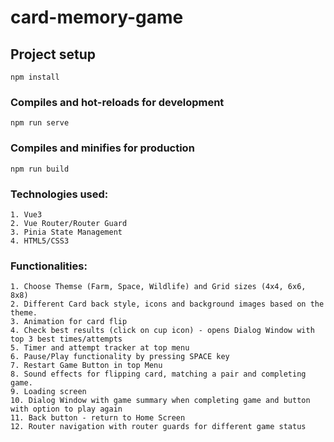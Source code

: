# card-memory-game

## Project setup
```
npm install
```

### Compiles and hot-reloads for development
```
npm run serve
```

### Compiles and minifies for production
```
npm run build
```

### Technologies used:
```
1. Vue3
2. Vue Router/Router Guard
3. Pinia State Management
4. HTML5/CSS3
```
### Functionalities:
```
1. Choose Themse (Farm, Space, Wildlife) and Grid sizes (4x4, 6x6, 8x8)
2. Different Card back style, icons and background images based on the theme.
3. Animation for card flip
4. Check best results (click on cup icon) - opens Dialog Window with top 3 best times/attempts 
5. Timer and attempt tracker at top menu
6. Pause/Play functionality by pressing SPACE key
7. Restart Game Button in top Menu
8. Sound effects for flipping card, matching a pair and completing game.
9. Loading screen
10. Dialog Window with game summary when completing game and button with option to play again
11. Back button - return to Home Screen
12. Router navigation with router guards for different game status

